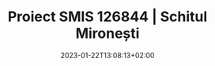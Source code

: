 ---
title: "Proiect SMIS 126844 | Schitul Mironești"
keywords: ["Schitul Mironesti"]
date: 2023-01-22T13:08:13+02:00
draft: false
type: page
layout: proiect1
slug: "proiect-smis-126844"
sitemap_exclude: false

sitemap:
  changefreq: weekly
  filename: sitemap.xml
  priority: 1


#----------------------------------------------------/
# Page
#----------------------------------------------------/
page:
  title: "Proiect <span>SMIS</span> 126844"

  image:
    items:
      - title: "Schitul Mironești"
        link: ""
        image: "/gallery/executie/executie-3.jpg"
        image2x: "/gallery/executie/executie-3@2x.jpg"

---